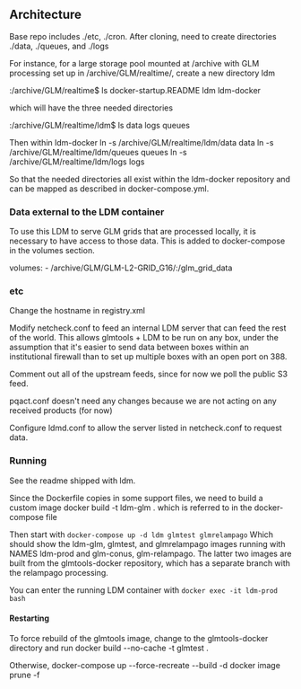 ## Architecture

Base repo includes ./etc, ./cron. After cloning, need to create directories
./data, ./queues, and ./logs

For instance, for a large storage pool mounted at /archive with GLM processing set up in /archive/GLM/realtime/, create a new directory ldm

:/archive/GLM/realtime$ ls
docker-startup.README  ldm  ldm-docker

which will have the three needed directories

:/archive/GLM/realtime/ldm$ ls
data  logs  queues

Then within ldm-docker
ln -s /archive/GLM/realtime/ldm/data data
ln -s /archive/GLM/realtime/ldm/queues queues
ln -s /archive/GLM/realtime/ldm/logs logs

So that the needed directories all exist within the ldm-docker repository and can be mapped as described in docker-compose.yml.

### Data external to the LDM container

To use this LDM to serve GLM grids that are processed locally, it is necessary to have access to those data. This is added to docker-compose in the volumes section.

volumes:
      - /archive/GLM/GLM-L2-GRID_G16/:/glm_grid_data



### etc
Change the hostname in registry.xml

Modify netcheck.conf to feed an internal LDM server that can feed the rest of the world. This allows glmtools + LDM to be run on any box, under the assumption that it's easier to send data between boxes within an institutional firewall than to set up multiple boxes with an open port on 388.

Comment out all of the upstream feeds, since for now we poll the public S3 feed.

pqact.conf doesn't need any changes because we are not acting on any received products (for now)

Configure ldmd.conf to allow the server listed in netcheck.conf to request data.

### Running
See the readme shipped with ldm.

Since the Dockerfile copies in some support files, we need to build a custom image
docker build -t ldm-glm .
which is referred to in the docker-compose file

Then start with
    `docker-compose up -d ldm glmtest glmrelampago`
Which should show the ldm-glm, glmtest, and glmrelampago images running with NAMES ldm-prod and glm-conus, glm-relampago. The latter two images are built from the glmtools-docker repository, which has a separate branch with the relampago processing.

You can enter the running LDM container with
    `docker exec -it ldm-prod bash`
    
#### Restarting
To force rebuild of the glmtools image, change to the glmtools-docker
directory and run
docker build --no-cache -t glmtest .

Otherwise,
docker-compose up --force-recreate --build -d
docker image prune -f
